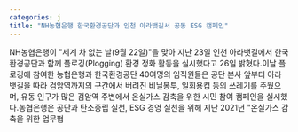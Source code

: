 ```yaml
---
categories: j
title: "NH농협은행 한국환경공단과 인천 아라뱃길서 공동 ESG 캠페인"
---
```

NH농협은행이 "세계 차 없는 날(9월 22일)"을 맞아 지난 23일 인천 아라뱃길에서 한국환경공단과 함께 플로깅(Plogging) 환경 정화 활동을 실시했다고 26일 밝혔다.이날 플로깅에 참여한 농협은행과 한국환경공단 40여명의 임직원들은 공단 본사 앞부터 아라뱃길을 따라 검암역까지의 구간에서 버려진 비닐봉투, 일회용컵 등의 쓰레기를 주웠으며, 유동 인구가 많은 검암역 주변에서 온실가스 감축을 위한 시민 참여 캠페인을 실시했다.농협은행은 공단과 탄소중립 실천, ESG 경영 실천을 위해 지난 2021년 "온실가스 감축을 위한 업무협